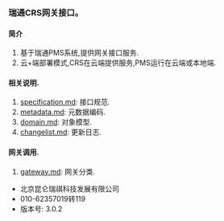### 瑞通CRS网关接口。

#### 简介
1. 基于瑞通PMS系统,提供网关接口服务.
1. 云+端部署模式,CRS在云端提供服务,PMS运行在云端或本地端.

#### 相关说明.
1. [specification.md](specification.md): 接口规范.
1. [metadata.md](metadata.md):  元数据编码.
1. [domain.md](domain.md):      对象模型.
1. [changelist.md](changelist.md): 更新日志.
#### 网关调用.
1. [gateway.md](gateway.md):      网关分类.

- 北京昆仑瑞祺科技发展有限公司
- 010-62357019转119
- 版本号: 3.0.2